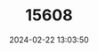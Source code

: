---
title: "15608"
category: "Hylaeamys oniscus"
draft: false
date: 2024-02-22 13:03:50
languages:
  English: ["Sowbug Rice Rat"]
---